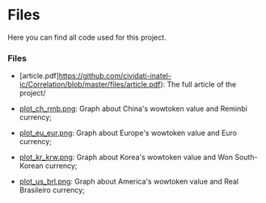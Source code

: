# Files

Here you can find all code used for this project.

### Files

- [article.pdf]https://github.com/cividati-inatel-ic/Correlation/blob/master/files/article.pdf): The full article of the project/

- [plot_ch_rmb.png](https://github.com/cividati-inatel-ic/Correlation/blob/master/files/plot_ch_rmb.png): Graph about China's wowtoken value and Reminbi currency;

- [plot_eu_eur.png](https://github.com/cividati-inatel-ic/Correlation/blob/master/files/plot_eu_eur.png): Graph about Europe's wowtoken value and Euro currency;

- [plot_kr_krw.png](https://github.com/cividati-inatel-ic/Correlation/blob/master/files/plot_kr_krw.png): Graph about Korea's wowtoken value and Won South-Korean currency;

- [plot_us_brl.png](https://github.com/cividati-inatel-ic/Correlation/blob/master/files/plot_us_brl.png): Graph about America's wowtoken value and Real Brasileiro currency;